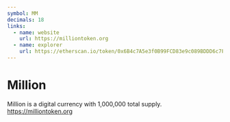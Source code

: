 ```yaml
---
symbol: MM
decimals: 18
links:
  - name: website
    url: https://milliontoken.org
  - name: explorer
    url: https://etherscan.io/token/0x6B4c7A5e3f0B99FCD83e9c089BDDD6c7FCe5c611
---
```


# Million

Million is a digital currency with 1,000,000 total supply. https://milliontoken.org
